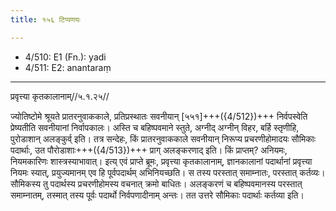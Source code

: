 ```yaml
---
title: १५६ टिप्पणयः

---
```

- 4/510: E1 (Fn.): yadi
- 4/511: E2: anantaraṃ

____________________________________________


प्रवृत्त्या कृतकालानाम्//५.१.२५//

ज्योतिष्टोमे श्रूयते प्रातरनुवाककाले, प्रतिप्रस्थातः सवनीयान् [५५१]+++({4/512})+++ निर्वपस्वेति प्रेष्यतीति सवनीयानां निर्वापकालः। अस्ति च बहिष्पवमाने स्तुते, अग्नीद् अग्नीन् विहर, बर्हि स्तृणीहि, पुरोडाशान् अलङ्कुर्व् इति। तत्र सन्देहः, किं प्रातरनुवाककाले सवनीयान् निरूप्य प्रचरणीहोमादयः सौमिकाः पदार्थाः, उत पौरोडाशाः+++({4/513})+++ प्राग् अलङ्करणाद् इति। किं प्राप्तम्? अनियमः, नियमकारिणः शास्त्रस्याभावात्।
इत्य् एवं प्राप्ते ब्रूमः, प्रवृत्त्या कृतकालानाम्, ज्ञानकालानां पदार्थानां प्रवृत्त्या नियमः स्यात्, प्रयुज्यमानम् एव हि पूर्वपदार्थम् अभिनियच्छति। स तस्य परस्तात् समाम्नातः, परस्तात् कर्तव्यः। सौमिकस्य तु पदार्थस्य प्रचरणीहोमस्य वचनात् क्रमो बाधितः। अलङ्करणं च बहिष्पवमानस्य परस्तात् समाम्नातम्, तस्मात् तस्य पूर्वः पदार्थो निर्वपणादीनाम् अन्तः। तत उत्तरे सौमिकाः पदार्थाः कर्तव्या इति।